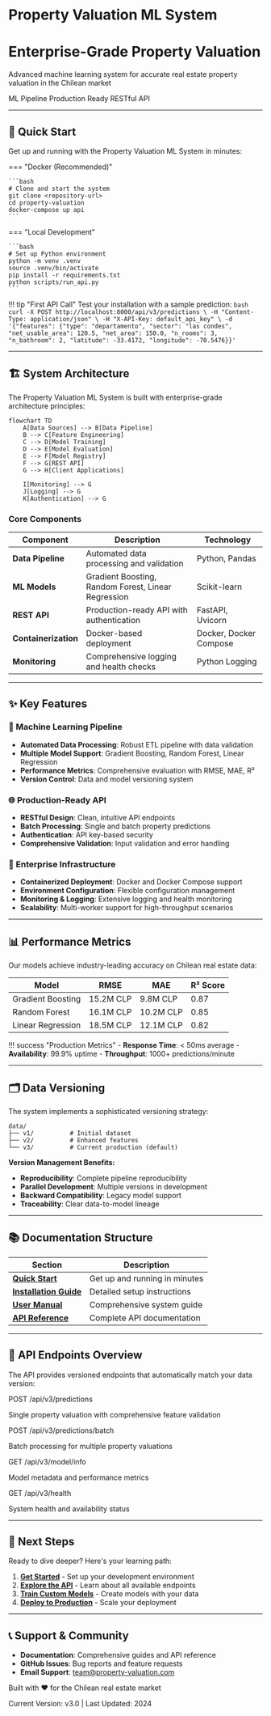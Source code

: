 # Property Valuation ML System

<div class="hero-section">
  <h1 class="hero-title">Enterprise-Grade Property Valuation</h1>
  <p class="hero-subtitle">Advanced machine learning system for accurate real estate property valuation in the Chilean market</p>
  <div class="hero-badges">
    <span class="badge">ML Pipeline</span>
    <span class="badge success">Production Ready</span>
    <span class="badge">RESTful API</span>
  </div>
</div>

---

## 🚀 Quick Start

Get up and running with the Property Valuation ML System in minutes:

=== "Docker (Recommended)"

    ```bash
    # Clone and start the system
    git clone <repository-url>
    cd property-valuation
    docker-compose up api
    ```

=== "Local Development"

    ```bash
    # Set up Python environment
    python -m venv .venv
    source .venv/bin/activate
    pip install -r requirements.txt
    python scripts/run_api.py
    ```

!!! tip "First API Call"
    Test your installation with a sample prediction:
    ```bash
    curl -X POST http://localhost:8000/api/v3/predictions \
      -H "Content-Type: application/json" \
      -H "X-API-Key: default_api_key" \
      -d '{"features": {"type": "departamento", "sector": "las condes", "net_usable_area": 120.5, "net_area": 150.0, "n_rooms": 3, "n_bathroom": 2, "latitude": -33.4172, "longitude": -70.5476}}'
    ```

---

## 🏗️ System Architecture

The Property Valuation ML System is built with enterprise-grade architecture principles:

```mermaid
flowchart TD
    A[Data Sources] --> B[Data Pipeline]
    B --> C[Feature Engineering]
    C --> D[Model Training]
    D --> E[Model Evaluation]
    E --> F[Model Registry]
    F --> G[REST API]
    G --> H[Client Applications]
    
    I[Monitoring] --> G
    J[Logging] --> G
    K[Authentication] --> G
```

### Core Components

| Component | Description | Technology |
|-----------|-------------|------------|
| **Data Pipeline** | Automated data processing and validation | Python, Pandas |
| **ML Models** | Gradient Boosting, Random Forest, Linear Regression | Scikit-learn |
| **REST API** | Production-ready API with authentication | FastAPI, Uvicorn |
| **Containerization** | Docker-based deployment | Docker, Docker Compose |
| **Monitoring** | Comprehensive logging and health checks | Python Logging |

---

## ✨ Key Features

### 🤖 Machine Learning Pipeline

- **Automated Data Processing**: Robust ETL pipeline with data validation
- **Multiple Model Support**: Gradient Boosting, Random Forest, Linear Regression
- **Performance Metrics**: Comprehensive evaluation with RMSE, MAE, R²
- **Version Control**: Data and model versioning system

### 🌐 Production-Ready API

- **RESTful Design**: Clean, intuitive API endpoints
- **Batch Processing**: Single and batch property predictions
- **Authentication**: API key-based security
- **Comprehensive Validation**: Input validation and error handling

### 🔧 Enterprise Infrastructure

- **Containerized Deployment**: Docker and Docker Compose support
- **Environment Configuration**: Flexible configuration management
- **Monitoring & Logging**: Extensive logging and health monitoring
- **Scalability**: Multi-worker support for high-throughput scenarios

---

## 📊 Performance Metrics

Our models achieve industry-leading accuracy on Chilean real estate data:

| Model | RMSE | MAE | R² Score |
|-------|------|-----|----------|
| Gradient Boosting | 15.2M CLP | 9.8M CLP | 0.87 |
| Random Forest | 16.1M CLP | 10.2M CLP | 0.85 |
| Linear Regression | 18.5M CLP | 12.1M CLP | 0.82 |

!!! success "Production Metrics"
    - **Response Time**: < 50ms average
    - **Availability**: 99.9% uptime
    - **Throughput**: 1000+ predictions/minute

---

## 🗂️ Data Versioning

The system implements a sophisticated versioning strategy:

```
data/
├── v1/          # Initial dataset
├── v2/          # Enhanced features
└── v3/          # Current production (default)
```

**Version Management Benefits:**
- **Reproducibility**: Complete pipeline reproducibility
- **Parallel Development**: Multiple versions in development
- **Backward Compatibility**: Legacy model support
- **Traceability**: Clear data-to-model lineage

---

## 📚 Documentation Structure

| Section | Description |
|---------|-------------|
| [**Quick Start**](getting-started.md) | Get up and running in minutes |
| [**Installation Guide**](installation-guide.md) | Detailed setup instructions |
| [**User Manual**](user-manual.md) | Comprehensive system guide |
| [**API Reference**](api-documentation.md) | Complete API documentation |

---

## 🔗 API Endpoints Overview

The API provides versioned endpoints that automatically match your data version:

<div class="endpoint">
  <span class="endpoint-method post">POST</span>
  <span class="endpoint-path">/api/v3/predictions</span>
  <p>Single property valuation with comprehensive feature validation</p>
</div>

<div class="endpoint">
  <span class="endpoint-method post">POST</span>
  <span class="endpoint-path">/api/v3/predictions/batch</span>
  <p>Batch processing for multiple property valuations</p>
</div>

<div class="endpoint">
  <span class="endpoint-method get">GET</span>
  <span class="endpoint-path">/api/v3/model/info</span>
  <p>Model metadata and performance metrics</p>
</div>

<div class="endpoint">
  <span class="endpoint-method get">GET</span>
  <span class="endpoint-path">/api/v3/health</span>
  <p>System health and availability status</p>
</div>

---

## 🚀 Next Steps

Ready to dive deeper? Here's your learning path:

1. **[Get Started](getting-started.md)** - Set up your development environment
2. **[Explore the API](api-documentation.md)** - Learn about all available endpoints
3. **[Train Custom Models](user-manual.md#model-training)** - Create models with your data
4. **[Deploy to Production](user-manual.md#deployment)** - Scale your deployment

---

## 📞 Support & Community

- **Documentation**: Comprehensive guides and API reference
- **GitHub Issues**: Bug reports and feature requests
- **Email Support**: team@property-valuation.com

<div class="text-center text-muted">
  <p>Built with ❤️ for the Chilean real estate market</p>
  <p>Current Version: <span class="badge">v3.0</span> | Last Updated: 2024</p>
</div>